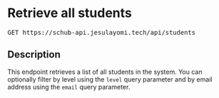 # Retrieve all students

<pre id='liveapi-code'>GET https://schub-api.jesulayomi.tech/api/students
</pre>

## Description
This endpoint retrieves a list of all students in the system. You can optionally filter by level using the `level` query parameter and by email address using the `email` query parameter.

